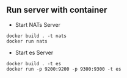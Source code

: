 ## Run server with container

- Start NATs Server
```
docker build . -t nats
docker run nats
```

- Start es Server
```
docker build . -t es
docker run -p 9200:9200 -p 9300:9300 -t es
```